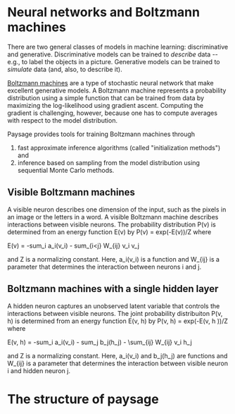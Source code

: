 # Neural networks and Boltzmann machines

There are two general classes of models in machine learning: discriminative
and generative. Discriminative models can be trained to *describe* data --
e.g., to label the objects in a picture. Generative models can be trained
to *simulate* data (and, also, to describe it).

[Boltzmann machines](https://en.wikipedia.org/wiki/Boltzmann_machine) are
a type of stochastic neural network that make excellent generative models.
A Boltzmann machine represents a probability distribution using a simple
function that can be trained from data by maximizing the log-likelihood
using gradient ascent. Computing the gradient is challenging, however,
because one has to compute averages with respect to the model distribution.

Paysage provides tools for training Boltzmann machines through
1) fast approximate inference algorithms (called "initialization methods")
and
2) inference based on sampling from the model distribution using sequential
Monte Carlo methods.

## Visible Boltzmann machines

A visible neuron describes one dimension of the input, such as the pixels
in an image or the letters in a word. A visible Boltzmann machine describes
interactions between visible neurons. The probability distribution P(v) is
determined from an energy function E(v) by P(v) = exp(-E(v))/Z where

E(v) = -sum_i a_i(v_i) - sum_{i<j} W_{ij} v_i v_j

and Z is a normalizing constant. Here, a_i(v_i) is a function and W_{ij} is
a parameter that determines the interaction between neurons i and j.

## Boltzmann machines with a single hidden layer

A hidden neuron captures an unobserved latent variable that controls the
interactions between visible neurons. The joint probability distribuiton
P(v, h) is determined from an energy function E(v, h) by
P(v, h) = exp(-E(v, h ))/Z where

E(v, h) = -sum_i a_i(v_i) - sum_j b_j(h_j) - \sum_{ij} W_{ij} v_i h_j

and Z is a normalizing constant. Here, a_i(v_i) and b_j(h_j) are functions and
W_{ij} is a parameter that determines the interaction between visible neuron i
and hidden neuron j.

# The structure of paysage
